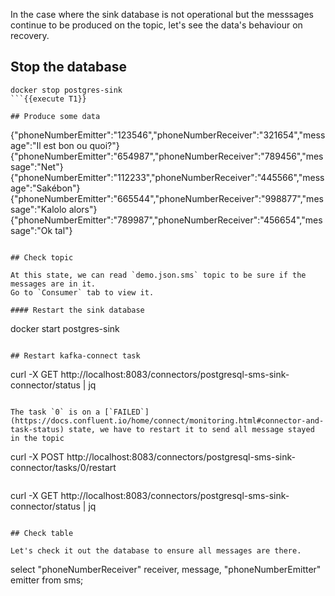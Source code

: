 In the case where the sink database is not operational but the messsages continue to be produced on the topic, let's see the data's behaviour on recovery.

## Stop the database

```
docker stop postgres-sink
```{{execute T1}}

## Produce some data

```
{"phoneNumberEmitter":"123546","phoneNumberReceiver":"321654","message":"Il est bon ou quoi?"}
{"phoneNumberEmitter":"654987","phoneNumberReceiver":"789456","message":"Net"}
{"phoneNumberEmitter":"112233","phoneNumberReceiver":"445566","message":"Sakébon"}
{"phoneNumberEmitter":"665544","phoneNumberReceiver":"998877","message":"Kalolo alors"}
{"phoneNumberEmitter":"789987","phoneNumberReceiver":"456654","message":"Ok tal"}
```{{execute T2}}

## Check topic

At this state, we can read `demo.json.sms` topic to be sure if the messages are in it.
Go to `Consumer` tab to view it.

#### Restart the sink database

```
docker start postgres-sink
```{{execute T1}}

## Restart kafka-connect task

```
curl -X GET http://localhost:8083/connectors/postgresql-sms-sink-connector/status | jq
```{{execute T1}}

The task `0` is on a [`FAILED`](https://docs.confluent.io/home/connect/monitoring.html#connector-and-task-status) state, we have to restart it to send all message stayed in the topic

```
curl -X POST http://localhost:8083/connectors/postgresql-sms-sink-connector/tasks/0/restart
```{{execute T1}}

```
curl -X GET http://localhost:8083/connectors/postgresql-sms-sink-connector/status | jq
```{{execute T1}}

## Check table

Let's check it out the database to ensure all messages are there.

```
select "phoneNumberReceiver" receiver, message, "phoneNumberEmitter" emitter from sms;
```{{execute T4}}